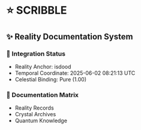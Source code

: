 # ⭐ SCRIBBLE

## ✨ Reality Documentation System

### 💫 Integration Status
- Reality Anchor: isdood
- Temporal Coordinate: 2025-06-02 08:21:13 UTC
- Celestial Binding: Pure (1.00)

### 🌟 Documentation Matrix
- Reality Records
- Crystal Archives
- Quantum Knowledge
